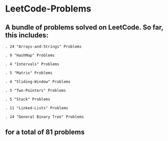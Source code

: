 # LeetCode-Problems

## A bundle of problems solved on LeetCode. So far, this includes:

    . 24 "Arrays-and-Strings" Problems

    . 9 "HashMap" Problems

    . 4 "Intervals" Problems

    . 5 "Matrix" Problems

    . 4 "Sliding-Window" Problems

    . 5 "Two-Pointers" Problems

    . 5 "Stack" Problems

    . 11 "Linked-Lists" Problems

    . 14 "General Binary Tree" Problems

## for a total of 81 problems
